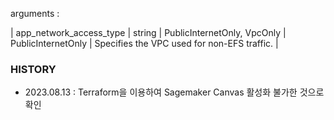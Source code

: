



arguments : 

| app_network_access_type | string | PublicInternetOnly, VpcOnly | PublicInternetOnly | Specifies the VPC used for non-EFS traffic. | 




### HISTORY
 - 2023.08.13 : Terraform을 이용하여 Sagemaker Canvas 활성화 불가한 것으로 확인